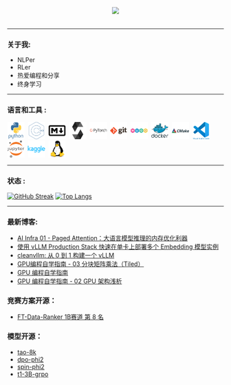<div id="header" align="center">
  <img src="https://media.giphy.com/media/M9gbBd9nbDrOTu1Mqx/giphy.gif" width="100"/>
  <div><img src="https://komarev.com/ghpvc/?username=amulil&style=flat-square&color=blue&label=  +访问量+  &style=flat-square&style=plastic" alt=""/></div>
</div>

---

### 关于我:
- NLPer
- RLer
- 热爱编程和分享
- 终身学习

---

### 语言和工具 :
<div>
  <img src="https://github.com/devicons/devicon/blob/master/icons/python/python-original-wordmark.svg" title="python" alt="python" width="40" height="40"/>&nbsp;
  <img src="https://github.com/devicons/devicon/blob/master/icons/cplusplus/cplusplus-line.svg" title="c++" alt="C++" width="40" height="40"/>&nbsp;
  <img src="https://github.com/devicons/devicon/blob/master/icons/markdown/markdown-original.svg" title="original" alt="original" width="40" height="40"/>&nbsp;
  <img src="https://github.com/devicons/devicon/blob/master/icons/solidity/solidity-original.svg" title="solidity" alt=solidity" width="40" height="40"/>&nbsp;
  <img src="https://github.com/devicons/devicon/blob/master/icons/pytorch/pytorch-original-wordmark.svg" title="pytorch" alt="pytorch" width="40" height="40"/>&nbsp;
  <img src="https://github.com/devicons/devicon/blob/master/icons/git/git-original-wordmark.svg" title="Git" **alt="Git" width="40" height="40"/>&nbsp;
  <img src="https://github.com/devicons/devicon/blob/master/icons/hugo/hugo-original-wordmark.svg" title="kaggle" alt=kaggle" width="40" height="40"/>&nbsp;
  <img src="https://github.com/devicons/devicon/blob/master/icons/docker/docker-original-wordmark.svg" title="docker" alt="docker" width="40" height="40"/>&nbsp;
  <img src="https://github.com/devicons/devicon/blob/master/icons/cmake/cmake-original-wordmark.svg" title="cmake" alt="cmake" width="40" height="40"/>&nbsp;
  <img src="https://github.com/devicons/devicon/blob/master/icons/vscode/vscode-original-wordmark.svg" title="vscode" alt="vscode" width="40" height="40"/>&nbsp;
  <img src="https://github.com/devicons/devicon/blob/master/icons/jupyter/jupyter-original-wordmark.svg" title="jupyter" alt="jupyter" width="40" height="40"/>&nbsp;
  <img src="https://github.com/devicons/devicon/blob/master/icons/kaggle/kaggle-original-wordmark.svg" title="kaggle" alt=kaggle" width="40" height="40"/>&nbsp;
  <img src="https://github.com/devicons/devicon/blob/master/icons/linux/linux-original.svg" title="linux" alt=linux" width="40" height="40"/>&nbsp;
</div>

---

### 状态 :
[![GitHub Streak](http://github-readme-streak-stats.herokuapp.com?user=amulil&theme=modern-lilac&border_radius=20&locale=zh_Hans&date_format=%5BY.%5Dn.j)](https://git.io/streak-stats)
[![Top Langs](https://github-readme-stats-git-masterrstaa-rickstaa.vercel.app/api/top-langs/?username=amulil&layout=compact&theme=vision-friendly-dark)](https://github.com/anuraghazra/github-readme-stats)

---

### 最新博客:
<!-- BLOG-POST-LIST:START -->
- [AI Infra 01 - Paged Attention：大语言模型推理的内存优化利器](https://zhuanlan.zhihu.com/p/1935459286135309179)
- [使用 vLLM Production Stack 快速在单卡上部署多个 Embedding 模型实例](https://zhuanlan.zhihu.com/p/1933293478537832220)
- [cleanvllm: 从 0 到 1 构建一个 vLLM](https://zhuanlan.zhihu.com/p/1919829961650450929)
- [GPU编程自学指南 - 03 分块矩阵乘法（Tiled）](https://zhuanlan.zhihu.com/p/1918791093283192915)
- [GPU 编程自学指南](https://zhuanlan.zhihu.com/p/1895263262351815084)
- [GPU 编程自学指南 - 02 GPU 架构浅析](https://zhuanlan.zhihu.com/p/1898878221409288805)
<!-- BLOG-POST-LIST:END -->

### 竞赛方案开源：
- [FT-Data-Ranker 1B赛道 第 8 名](https://github.com/amulil/FT-Data-Ranker-1B-No.8)

### 模型开源：
- [tao-8k](https://huggingface.co/amu/tao-8k)
- [dpo-phi2](https://huggingface.co/amu/dpo-phi2)
- [spin-phi2](https://huggingface.co/amu/spin-phi2)
- [t1-3B-grpo](https://huggingface.co/Amu/t1-3B-grpo)



